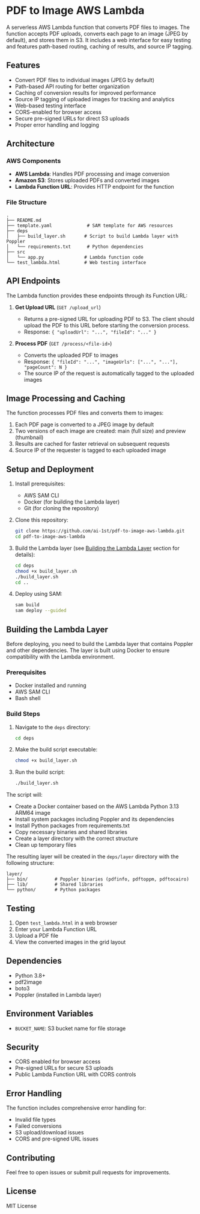 # PDF to Image AWS Lambda

A serverless AWS Lambda function that converts PDF files to images. The function accepts PDF uploads, converts each page to an image (JPEG by default), and stores them in S3. It includes a web interface for easy testing and features path-based routing, caching of results, and source IP tagging.

## Features

- Convert PDF files to individual images (JPEG by default)
- Path-based API routing for better organization
- Caching of conversion results for improved performance
- Source IP tagging of uploaded images for tracking and analytics
- Web-based testing interface
- CORS-enabled for browser access
- Secure pre-signed URLs for direct S3 uploads
- Proper error handling and logging

## Architecture

### AWS Components
- **AWS Lambda**: Handles PDF processing and image conversion
- **Amazon S3**: Stores uploaded PDFs and converted images
- **Lambda Function URL**: Provides HTTP endpoint for the function

### File Structure
```
.
├── README.md
├── template.yaml             # SAM template for AWS resources
├── deps
│   ├── build_layer.sh       # Script to build Lambda layer with Poppler
│   └── requirements.txt      # Python dependencies
├── src
│   └── app.py               # Lambda function code
└── test_lambda.html         # Web testing interface
```

## API Endpoints

The Lambda function provides these endpoints through its Function URL:

1. **Get Upload URL** (`GET /upload_url`)
   - Returns a pre-signed URL for uploading PDF to S3. The client should upload the PDF to this URL before starting the conversion process.
   - Response: `{ "uploadUrl": "...", "fileId": "..." }`

2. **Process PDF** (`GET /process/<file-id>`)
   - Converts the uploaded PDF to images
   - Response: `{ "fileId": "...", "imageUrls": ["...", "..."], "pageCount": N }`
   - The source IP of the request is automatically tagged to the uploaded images

## Image Processing and Caching

The function processes PDF files and converts them to images:
1. Each PDF page is converted to a JPEG image by default
2. Two versions of each image are created: main (full size) and preview (thumbnail)
3. Results are cached for faster retrieval on subsequent requests
4. Source IP of the requester is tagged to each uploaded image

## Setup and Deployment

1. Install prerequisites:
   - AWS SAM CLI
   - Docker (for building the Lambda layer)
   - Git (for cloning the repository)

2. Clone this repository:
   ```bash
   git clone https://github.com/ai-1st/pdf-to-image-aws-lambda.git
   cd pdf-to-image-aws-lambda
   ```

3. Build the Lambda layer (see [Building the Lambda Layer](#building-the-lambda-layer) section for details):
   ```bash
   cd deps
   chmod +x build_layer.sh
   ./build_layer.sh
   cd ..
   ```

4. Deploy using SAM:
   ```bash
   sam build
   sam deploy --guided
   ```

## Building the Lambda Layer

Before deploying, you need to build the Lambda layer that contains Poppler and other dependencies. The layer is built using Docker to ensure compatibility with the Lambda environment.

### Prerequisites
- Docker installed and running
- AWS SAM CLI
- Bash shell

### Build Steps

1. Navigate to the `deps` directory:
   ```bash
   cd deps
   ```

2. Make the build script executable:
   ```bash
   chmod +x build_layer.sh
   ```

3. Run the build script:
   ```bash
   ./build_layer.sh
   ```

The script will:
- Create a Docker container based on the AWS Lambda Python 3.13 ARM64 image
- Install system packages including Poppler and its dependencies
- Install Python packages from requirements.txt
- Copy necessary binaries and shared libraries
- Create a layer directory with the correct structure
- Clean up temporary files

The resulting layer will be created in the `deps/layer` directory with the following structure:
```
layer/
├── bin/          # Poppler binaries (pdfinfo, pdftoppm, pdftocairo)
├── lib/          # Shared libraries
└── python/       # Python packages
```

## Testing

1. Open `test_lambda.html` in a web browser
2. Enter your Lambda Function URL
3. Upload a PDF file
4. View the converted images in the grid layout

## Dependencies

- Python 3.8+
- pdf2image
- boto3
- Poppler (installed in Lambda layer)

## Environment Variables

- `BUCKET_NAME`: S3 bucket name for file storage

## Security

- CORS enabled for browser access
- Pre-signed URLs for secure S3 uploads
- Public Lambda Function URL with CORS controls

## Error Handling

The function includes comprehensive error handling for:
- Invalid file types
- Failed conversions
- S3 upload/download issues
- CORS and pre-signed URL issues

## Contributing

Feel free to open issues or submit pull requests for improvements.

## License

MIT License
